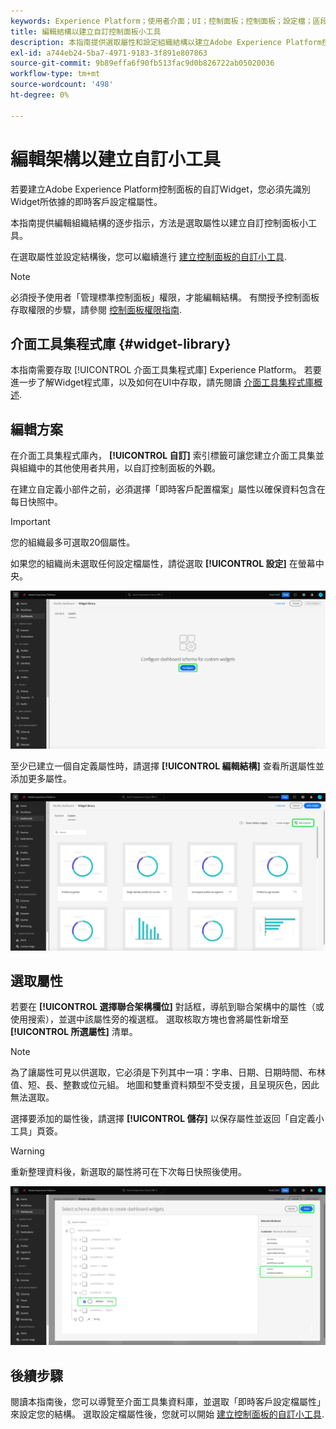 ```yaml
---
keywords: Experience Platform；使用者介面；UI；控制面板；控制面板；設定檔；區段；目的地；授權使用
title: 編輯結構以建立自訂控制面板小工具
description: 本指南提供選取屬性和設定組織結構以建立Adobe Experience Platform控制面板自訂Widget的逐步指示。
exl-id: a744eb24-5ba7-4971-9183-3f891e807863
source-git-commit: 9b89effa6f90fb513fac9d0b826722ab05020036
workflow-type: tm+mt
source-wordcount: '498'
ht-degree: 0%

---
```


# 編輯架構以建立自訂小工具

若要建立Adobe Experience Platform控制面板的自訂Widget，您必須先識別Widget所依據的即時客戶設定檔屬性。

本指南提供編輯組織結構的逐步指示，方法是選取屬性以建立自訂控制面板小工具。

在選取屬性並設定結構後，您可以繼續進行 [建立控制面板的自訂小工具](custom-widgets.md).

>[!NOTE]
>
>必須授予使用者「管理標準控制面板」權限，才能編輯結構。 有關授予控制面板存取權限的步驟，請參閱 [控制面板權限指南](../permissions.md).

## 介面工具集程式庫 {#widget-library}

本指南需要存取 [!UICONTROL 介面工具集程式庫] Experience Platform。 若要進一步了解Widget程式庫，以及如何在UI中存取，請先閱讀 [介面工具集程式庫概述](widget-library.md).

## 編輯方案

在介面工具集程式庫內， **[!UICONTROL 自訂]** 索引標籤可讓您建立介面工具集並與組織中的其他使用者共用，以自訂控制面板的外觀。

在建立自定義小部件之前，必須選擇「即時客戶配置檔案」屬性以確保資料包含在每日快照中。

>[!IMPORTANT]
>
>您的組織最多可選取20個屬性。

如果您的組織尚未選取任何設定檔屬性，請從選取 **[!UICONTROL 設定]** 在螢幕中央。

![醒目提示「配置」時，介面工具集庫工作區的「自訂」標籤。](../images/customization/configure-schema.png)

至少已建立一個自定義屬性時，請選擇 **[!UICONTROL 編輯結構]** 查看所選屬性並添加更多屬性。

![介面工具集庫工作區的「自訂」標籤會反白顯示「編輯」結構。](../images/customization/edit-schema.png)

## 選取屬性

若要在 **[!UICONTROL 選擇聯合架構欄位]** 對話框，導航到聯合架構中的屬性（或使用搜索），並選中該屬性旁的複選框。 選取核取方塊也會將屬性新增至 **[!UICONTROL 所選屬性]** 清單。

>[!NOTE]
>
>為了讓屬性可見以供選取，它必須是下列其中一項：字串、日期、日期時間、布林值、短、長、整數或位元組。 地圖和雙重資料類型不受支援，且呈現灰色，因此無法選取。

選擇要添加的屬性後，請選擇 **[!UICONTROL 儲存]** 以保存屬性並返回「自定義小工具」頁簽。

>[!WARNING]
>重新整理資料後，新選取的屬性將可在下次每日快照後使用。

![用於選擇具有屬性的架構屬性並突出顯示「保存」的對話框。](../images/customization/select-attribute.png)

## 後續步驟

閱讀本指南後，您可以導覽至介面工具集資料庫，並選取「即時客戶設定檔屬性」來設定您的結構。 選取設定檔屬性後，您就可以開始 [建立控制面板的自訂小工具](custom-widgets.md).

